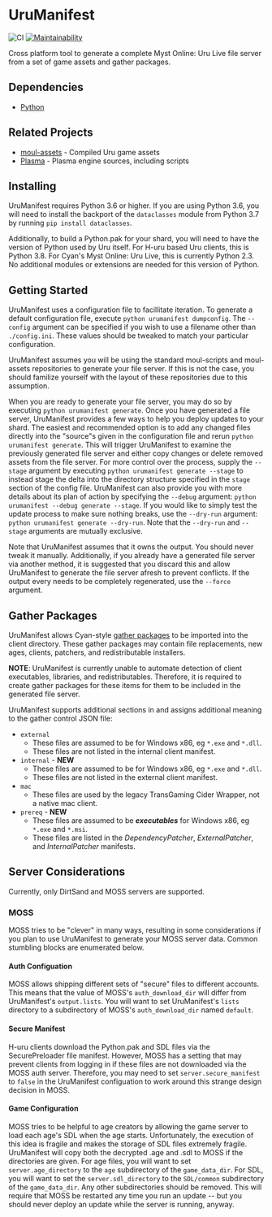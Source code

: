 # UruManifest
![CI](https://github.com/Hoikas/UruManifest/workflows/CI/badge.svg)
[![Maintainability](https://api.codeclimate.com/v1/badges/2292f18dae31a985d794/maintainability)](https://codeclimate.com/github/Hoikas/UruManifest/maintainability)

Cross platform tool to generate a complete Myst Online: Uru Live file server from a set of game
assets and gather packages.

## Dependencies
- [Python](https://www.python.org)

## Related Projects
- [moul-assets](https://github.com/H-uru/moul-assets) - Compiled Uru game assets
- [Plasma](https://github.com/H-uru/Plasma) - Plasma engine sources, including scripts

## Installing
UruManifest requires Python 3.6 or higher. If you are using Python 3.6, you will need to install the
backport of the `dataclasses` module from Python 3.7 by running `pip install dataclasses`.

Additionally, to build a Python.pak for your shard, you will need to have the version of Python used
by Uru itself. For H-uru based Uru clients, this is Python 3.8. For Cyan's Myst Online: Uru Live,
this is currently Python 2.3. No additional modules or extensions are needed for this version of Python.

## Getting Started
UruManifest uses a configuration file to facillitate iteration. To generate a default configuration
file, execute `python urumanifest dumpconfig`. The `--config` argument can be specified if you wish
to use a filename other than `./config.ini`. These values should be tweaked to match your particular configuration.

UruManifest assumes you will be using the standard moul-scripts and moul-assets repositories to
generate your file server. If this is not the case, you should familize yourself with the layout of
these repositories due to this assumption.

When you are ready to generate your file server, you may do so by executing `python urumanifest generate`.
Once you have generated a file server, UruManifest provides a few ways to help you deploy updates to
your shard. The easiest and recommended option is to add any changed files directly into the "source"s
given in the configuration file and rerun `python urumanifest generate`. This will trigger UruManifest
to examine the previously generated file server and either copy changes or delete removed assets from
the file server. For more control over the process, supply the `--stage` argument by executing
`python urumanifest generate --stage` to instead stage the delta into the directory structure
specified in the `stage` section of the config file. UruManifest can also provide you with more details
about its plan of action by specifying the `--debug` argument: `python urumanifest --debug generate --stage`.
If you would like to simply test the update process to make sure nothing breaks, use the `--dry-run`
argument: `python urumanifest generate --dry-run`. Note that the `--dry-run` and `--stage` arguments
are mutually exclusive.

Note that UruManifest assumes that it owns the output. You should never tweak it manually.
Additionally, if you already have a generated file server via another method, it is suggested that
you discard this and allow UruManifest to generate the file server afresh to prevent conflicts.
If the output every needs to be completely regenerated, use the `--force` argument.

## Gather Packages
UruManifest allows Cyan-style [gather packages](http://account.mystonline.com/download/AssetSubmissionExample.zip)
to be imported into the client directory. These gather packages may contain file replacements, new
ages, clients, patchers, and redistributable installers.

**NOTE**: UruManifest is currently unable to automate detection of client executables, libraries,
and redistributables. Therefore, it is required to create gather packages for these items for them
to be included in the generated file server.

UruManifest supports additional sections in and assigns additional meaning to the gather control JSON file:
- `external`
    - These files are assumed to be for Windows x86, eg `*.exe` and `*.dll`.
    - These files are not listed in the internal client manifest.
- `internal` - **NEW**
    - These files are assumed to be for Windows x86, eg `*.exe` and `*.dll`.
    - These files are not listed in the external client manifest.
- `mac`
    - These files are used by the legacy TransGaming Cider Wrapper, not a native mac client.
- `prereq` - **NEW**
    - These files are assumed to be ***executables*** for Windows x86, eg `*.exe` and `*.msi`.
    - These files are listed in the *DependencyPatcher*, *ExternalPatcher*, and *InternalPatcher* manifests.

## Server Considerations
Currently, only DirtSand and MOSS servers are supported.

### MOSS
MOSS tries to be "clever" in many ways, resulting in some considerations if you plan to use
UruManifest to generate your MOSS server data. Common stumbling blocks are enumerated below.

#### Auth Configuation
MOSS allows shipping different sets of "secure" files to different accounts. This means that the
value of MOSS's `auth_download_dir` will differ from UruManifest's `output.lists`. You will want to
set UruManifest's `lists` directory to a subdirectory of MOSS's `auth_download_dir` named `default`.

#### Secure Manifest
H-uru clients download the Python.pak and SDL files via the SecurePreloader file manifest. However,
MOSS has a setting that may prevent clients from logging in if these files are not downloaded via
the MOSS auth server. Therefore, you may need to set `server.secure_manifest` to `false` in the
UruManifest configuation to work around this strange design decision in MOSS.

#### Game Configuration
MOSS tries to be helpful to age creators by allowing the game server to load each age's SDL when the
age starts. Unfortunately, the execution of this idea is fragile and makes the storage of SDL files
extremely fragile. UruManifest will copy both the decrypted .age and .sdl to MOSS if the directories
are given. For age files, you will want to set `server.age_directory` to the `age` subdirectory of
the `game_data_dir`. For SDL, you will want to set the `server.sdl_directory` to the `SDL/common`
subdirectory of the `game_data_dir`. Any other subdirectories should be removed. This will require
that MOSS be restarted any time you run an update -- but you should never deploy an update while
the server is running, anyway.
